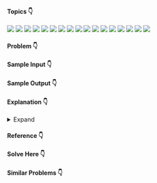 #### Topics :point_down:
![](https://img.shields.io/badge/-sorting-wheat) ![](https://img.shields.io/badge/-binary--search-wheat) ![](https://img.shields.io/badge/-stack-wheat) ![](https://img.shields.io/badge/-queue-wheat) ![](https://img.shields.io/badge/-hashmap-wheat) ![](https://img.shields.io/badge/-linked--list-wheat) ![](https://img.shields.io/badge/-binary--tree-wheat) ![](https://img.shields.io/badge/-graph-wheat) ![](https://img.shields.io/badge/-dynamic--programming-wheat) ![](https://img.shields.io/badge/-array-wheat) ![](https://img.shields.io/badge/-string-wheat) ![](https://img.shields.io/badge/-heap-wheat) ![](https://img.shields.io/badge/-merge--sort-wheat) ![](https://img.shields.io/badge/-quick--sort-wheat) ![](https://img.shields.io/badge/-binary--search--tree-wheat) ![](https://img.shields.io/badge/-recursion-wheat) ![](https://img.shields.io/badge/-back--tracking-wheat)

#### Problem :point_down:

#### Sample Input :point_down:

#### Sample Output :point_down:

#### Explanation :point_down:

<details>
<summary>Expand</summary>

#### Python :point_down:
```py

```
#### Time Complexity :point_down:
```

```
#### Space Complexity :point_down:
```

```
</details>

#### Reference :point_down:

#### Solve Here :point_down:

#### Similar Problems :point_down:
